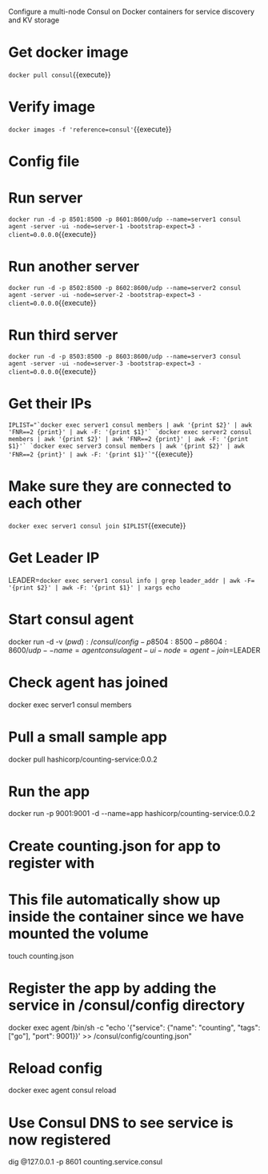 Configure a multi-node Consul on Docker containers for service discovery and KV storage

# Get docker image
`docker pull consul`{{execute}}

# Verify image
`docker images -f 'reference=consul'`{{execute}}


# Config file

# Run server
`docker run -d -p 8501:8500 -p 8601:8600/udp --name=server1 consul agent -server -ui -node=server-1 -bootstrap-expect=3 -client=0.0.0.0`{{execute}}
# Run another server
`docker run -d -p 8502:8500 -p 8602:8600/udp --name=server2 consul agent -server -ui -node=server-2 -bootstrap-expect=3 -client=0.0.0.0`{{execute}}
# Run third server
`docker run -d -p 8503:8500 -p 8603:8600/udp --name=server3 consul agent -server -ui -node=server-3 -bootstrap-expect=3 -client=0.0.0.0`{{execute}}

# Get their IPs
``IPLIST="`docker exec server1 consul members | awk '{print $2}' | awk 'FNR==2 {print}' | awk -F: '{print $1}'` `docker exec server2 consul members | awk '{print $2}' | awk 'FNR==2 {print}' | awk -F: '{print $1}'` `docker exec server3 consul members | awk '{print $2}' | awk 'FNR==2 {print}' | awk -F: '{print $1}'`"``{{execute}}

# Make sure they are connected to each other
`docker exec server1 consul join $IPLIST`{{execute}}

# Get Leader IP
LEADER=`docker exec server1 consul info | grep leader_addr | awk -F= '{print $2}' | awk -F: '{print $1}' | xargs echo`

# Start consul agent
docker run -d -v $(pwd):/consul/config -p 8504:8500 -p 8604:8600/udp --name=agent consul agent -ui -node=agent -join=$LEADER

# Check agent has joined
docker exec server1 consul members

# Pull a small sample app
docker pull hashicorp/counting-service:0.0.2

# Run the app
docker run -p 9001:9001 -d --name=app hashicorp/counting-service:0.0.2

# Create counting.json for app to register with
# This file automatically show up inside the container since we have mounted the volume
touch counting.json

# Register the app by adding the service in /consul/config directory
docker exec agent /bin/sh -c "echo '{\"service\": {\"name\": \"counting\", \"tags\": [\"go\"], \"port\": 9001}}' >> /consul/config/counting.json"

# Reload config
docker exec agent consul reload

# Use Consul DNS to see service is now registered
dig @127.0.0.1 -p 8601 counting.service.consul


